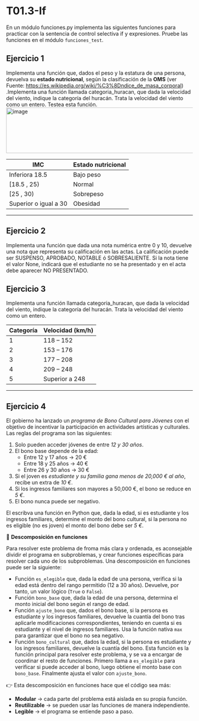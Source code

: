 # T01.3-If

En un módulo funciones.py implementa las siguientes funciones para practicar con la sentencia de control selectiva if y expresiones. Pruebe las funciones en el módulo `funciones_test`.

## Ejercicio 1
Implementa una función que, dados el peso y la estatura de una persona, devuelva su **estado nutricional**, según la clasificación de la **OMS** (ver  Fuente: https://es.wikipedia.org/wiki/%C3%8Dndice_de_masa_corporal)
.Implementa una función llamada categoria_huracan, que dada la velocidad del viento, indique la categoría del huracán. Trata la velocidad del viento como un entero. Testea esta función.
<img width="4485" height="123" alt="image" src="https://github.com/user-attachments/assets/cad40c55-6880-4bc5-8059-724f3a7332eb" />

| IMC                                | Estado nutricional |
| ---------------------------------- | ------------------ |
| Inferiora 18.5                     | Bajo peso          |
| [18.5 , 25)                        | Normal             |
| [25 , 30)                          | Sobrepeso          |
| Superior o igual a 30              | Obesidad           |



---

## Ejercicio 2

Implementa una función que dada una nota numérica entre 0 y 10, devuelve una nota que representa su calificación en las actas. La calificación puede ser SUSPENSO, APROBADO, NOTABLE ó SOBRESALIENTE. Si la nota tiene el valor None, indicará que el estudiante no se ha presentado y en el acta debe aparecer NO PRESENTADO.

## Ejercicio 3

Implementa una función llamada categoria_huracan, que dada la velocidad del viento, indique la categoría del huracán. Trata la velocidad del viento como un entero.

| Categoría | Velocidad (km/h)          |
| --------- | --------------------------|
| 1         | 118 – 152                 |
| 2         | 153 – 176                 |
| 3         | 177 – 208                 |
| 4         | 209 – 248                 |
| 5         | Superior a 248            |

---
## Ejercicio 4

El gobierno ha lanzado un *programa de Bono Cultural para Jóvenes* con el objetivo de incentivar la participación en actividades artísticas y culturales. Las reglas del programa son las siguientes:

1. Solo pueden acceder jóvenes de entre *12 y 30 años*.
2. El bono base depende de la edad:
      - Entre 12 y 17 años → 20 €
      - Entre 18 y 25 años → 40 €
      - Entre 26 y 30 años → 30 €
3. Si el joven es *estudiante y su familia gana menos de 20,000 € al año*, recibe un extra de *10 €*.
4. Si los ingresos familiares son mayores a 50,000 €, el bono se reduce en *5 €*.
5. El bono nunca puede ser negativo.

El escribva una función en Python que, dada la edad, si es estudiante y los ingresos familiares, determine el monto del bono cultural, si la persona no es eligible (no es joven) el monto del bono debe ser *5 €*.


📌 **Descomposición en funciones**

Para resolver este problema de froma más clara y ordenada, es aconsejable dividir el programa en subproblemas, y crear funciones específicas para resolver cada uno de los subproblemas. Una descomposición en funciones puede ser la siguiente:

- Función `es_elegible` que, dada la edad de una persona, verifica si la edad está dentro del rango permitido (12 a 30 años). Devuelve, por tanto, un valor lógico (`True` o `False`).
- Función `bono_base` que, dada la edad de una persona, determina el monto inicial del bono según el rango de edad.
- Función `ajuste_bono` que, dados el bono base, si la persona es estudiante y los ingresos familiares, devuelve la cuantía del bono tras aplicarle modificaciones correspondientes, teniendo en cuenta si es estudiante y el nivel de ingresos familiares.
  Usa la función nativa `max` para garantizar que el bono no sea negativo.
- Función `bono_cultural` que, dados la edad, si la persona es estudiante y los ingresos familiares, devuelve la cuantía del bono. Esta función es la función principal para resolver este problema, y se va a encargar de coordinar el resto de funciones.
  Primero llama a `es_elegible` para verificar si puede acceder al bono, luego obtiene el monto base con `bono_base`. Finalmente ajusta el valor con `ajuste_bono`.

👉 Esta descomposición en funciones hace que el código sea más:

  - **Modular** → cada parte del problema está aislada en su propia función.
  - **Reutilizable** → se pueden usar las funciones de manera independiente.
  - **Legible** → el programa se entiende paso a paso.
